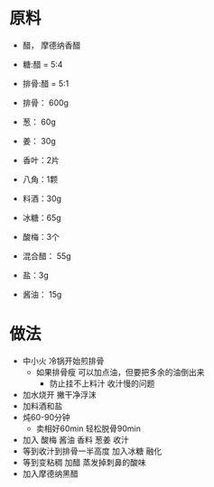 # 原料
- 醋， 摩德纳香醋
- 糖:醋 = 5:4
- 排骨:醋 = 5:1

- 排骨： 600g
- 葱： 60g
- 姜： 30g
- 香叶：2片
- 八角：1颗
- 料酒：30g
- 冰糖：65g
- 酸梅：3个
- 混合醋： 55g
- 盐：3g
- 酱油： 15g

# 做法
- 中小火 冷锅开始煎排骨
  - 如果排骨瘦 可以加点油，但要把多余的油倒出来
    - 防止挂不上料汁 收汁慢的问题
- 加水烧开 撇干净浮沫
- 加料酒和盐
- 炖60-90分钟
  - 卖相好60min 轻松脱骨90min
- 加入 酸梅 酱油 香料 葱姜 收汁
- 等到收汁到排骨一半高度 加入冰糖 融化
- 等到变粘稠 加醋 蒸发掉刺鼻的酸味
- 加入摩德纳黑醋
